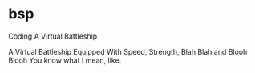 # bsp
Coding A Virtual Battleship

A Virtual Battleship Equipped With Speed, Strength, Blah Blah and Blooh Blooh
You know what I mean, like.
